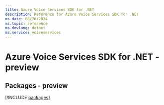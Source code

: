 ```yaml
---
title: Azure Voice Services SDK for .NET
description: Reference for Azure Voice Services SDK for .NET
ms.date: 08/26/2024
ms.topic: reference
ms.devlang: dotnet
ms.service: voiceservices
---
```

# Azure Voice Services SDK for .NET - preview
## Packages - preview
[!INCLUDE [packages](voice-services-index.md)]
